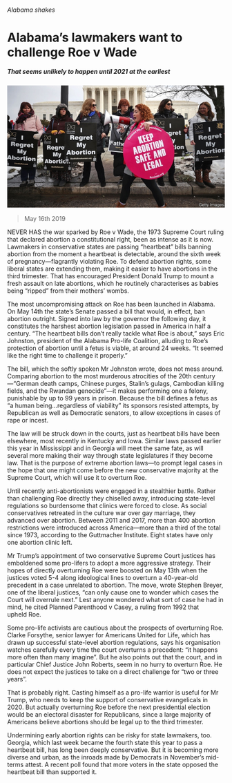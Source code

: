 ###### Alabama shakes

# Alabama’s lawmakers want to challenge Roe v Wade 

##### That seems unlikely to happen until 2021 at the earliest 

![image](images/20190518_usp001.jpg) 

> May 16th 2019 

NEVER HAS the war sparked by Roe v Wade, the 1973 Supreme Court ruling that declared abortion a constitutional right, been as intense as it is now. Lawmakers in conservative states are passing “heartbeat” bills banning abortion from the moment a heartbeat is detectable, around the sixth week of pregnancy—flagrantly violating Roe. To defend abortion rights, some liberal states are extending them, making it easier to have abortions in the third trimester. That has encouraged President Donald Trump to mount a fresh assault on late abortions, which he routinely characterises as babies being “ripped” from their mothers’ wombs. 

The most uncompromising attack on Roe has been launched in Alabama. On May 14th the state’s Senate passed a bill that would, in effect, ban abortion outright. Signed into law by the governor the following day, it constitutes the harshest abortion legislation passed in America in half a century. “The heartbeat bills don’t really tackle what Roe is about,” says Eric Johnston, president of the Alabama Pro-life Coalition, alluding to Roe’s protection of abortion until a fetus is viable, at around 24 weeks. “It seemed like the right time to challenge it properly.” 

The bill, which the softly spoken Mr Johnston wrote, does not mess around. Comparing abortion to the most murderous atrocities of the 20th century—“German death camps, Chinese purges, Stalin’s gulags, Cambodian killing fields, and the Rwandan genocide”—it makes performing one a felony, punishable by up to 99 years in prison. Because the bill defines a fetus as “a human being…regardless of viability” its sponsors resisted attempts, by Republican as well as Democratic senators, to allow exceptions in cases of rape or incest. 

The law will be struck down in the courts, just as heartbeat bills have been elsewhere, most recently in Kentucky and Iowa. Similar laws passed earlier this year in Mississippi and in Georgia will meet the same fate, as will several more making their way through state legislatures if they become law. That is the purpose of extreme abortion laws—to prompt legal cases in the hope that one might come before the new conservative majority at the Supreme Court, which will use it to overturn Roe. 

Until recently anti-abortionists were engaged in a stealthier battle. Rather than challenging Roe directly they chiselled away, introducing state-level regulations so burdensome that clinics were forced to close. As social conservatives retreated in the culture war over gay marriage, they advanced over abortion. Between 2011 and 2017, more than 400 abortion restrictions were introduced across America—more than a third of the total since 1973, according to the Guttmacher Institute. Eight states have only one abortion clinic left. 

Mr Trump’s appointment of two conservative Supreme Court justices has emboldened some pro-lifers to adopt a more aggressive strategy. Their hopes of directly overturning Roe were boosted on May 13th when the justices voted 5-4 along ideological lines to overturn a 40-year-old precedent in a case unrelated to abortion. The move, wrote Stephen Breyer, one of the liberal justices, “can only cause one to wonder which cases the Court will overrule next.” Lest anyone wondered what sort of case he had in mind, he cited Planned Parenthood v Casey, a ruling from 1992 that upheld Roe. 

Some pro-life activists are cautious about the prospects of overturning Roe. Clarke Forsythe, senior lawyer for Americans United for Life, which has drawn up successful state-level abortion regulations, says his organisation watches carefully every time the court overturns a precedent: “it happens more often than many imagine”. But he also points out that the court, and in particular Chief Justice John Roberts, seem in no hurry to overturn Roe. He does not expect the justices to take on a direct challenge for “two or three years”. 

That is probably right. Casting himself as a pro-life warrior is useful for Mr Trump, who needs to keep the support of conservative evangelicals in 2020. But actually overturning Roe before the next presidential election would be an electoral disaster for Republicans, since a large majority of Americans believe abortions should be legal up to the third trimester. 

Undermining early abortion rights can be risky for state lawmakers, too. Georgia, which last week became the fourth state this year to pass a heartbeat bill, has long been deeply conservative. But it is becoming more diverse and urban, as the inroads made by Democrats in November’s mid-terms attest. A recent poll found that more voters in the state opposed the heartbeat bill than supported it. 


